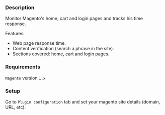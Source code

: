 ### Description

Monitor Magento's home, cart and login pages and tracks his time response.

Features:

*   Web page response time.
*   Content verification (search a phrase in the site).
*   Sections covered: home, cart and login pages.

### Requirements

`Magento` version `1.x`

### Setup

Go to `Plugin configuration` tab and set your magento site details (domain, URL, etc).
